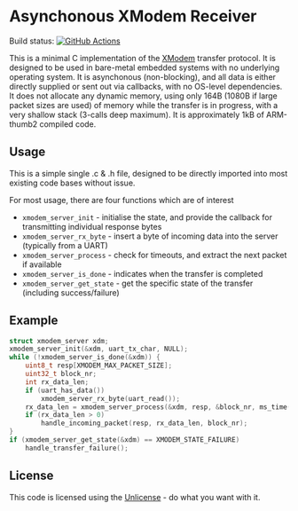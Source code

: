 # Asynchonous XModem Receiver
Build status: [![GitHub Actions](https://github.com/AndreRenaud/async_xmodem/workflows/Build%20and%20Test/badge.svg)](https://github.com/AndreRenaud/async_xmodem/actions)

This is a minimal C implementation of the
[XModem](https://en.wikipedia.org/wiki/XMODEM) transfer protocol.
It is designed to be used in bare-metal embedded systems with no
underlying operating system. It is asynchonous (non-blocking), and
all data is either directly supplied or sent out via callbacks,
with no OS-level dependencies. It does not allocate any dynamic memory,
using only 164B (1080B if large packet sizes are used) of memory while
the transfer is in progress, with a very shallow stack (3-calls deep
maximum). It is approximately 1kB of ARM-thumb2 compiled code.

## Usage
This is a simple single .c & .h file, designed to be directly imported into
most existing code bases without issue.

For most usage, there are four functions which are of interest
* `xmodem_server_init` - initialise the state, and provide the callback for
transmitting individual response bytes
* `xmodem_server_rx_byte` - insert a byte of incoming data into the server
(typically from a UART)
* `xmodem_server_process` - check for timeouts, and extract the next packet
if available
* `xmodem_server_is_done` - indicates when the transfer is completed
* `xmodem_server_get_state` - get the specific state of the transfer
(including success/failure)

## Example
```c
struct xmodem_server xdm;
xmodem_server_init(&xdm, uart_tx_char, NULL);
while (!xmodem_server_is_done(&xdm)) {
	uint8_t resp[XMODEM_MAX_PACKET_SIZE];
	uint32_t block_nr;
	int rx_data_len;
	if (uart_has_data())
		xmodem_server_rx_byte(uart_read());
	rx_data_len = xmodem_server_process(&xdm, resp, &block_nr, ms_time());
	if (rx_data_len > 0)
		handle_incoming_packet(resp, rx_data_len, block_nr);
}
if (xmodem_server_get_state(&xdm) == XMODEM_STATE_FAILURE)
	handle_transfer_failure();
```

## License
This code is licensed using the [Unlicense](https://unlicense.org/) - do
what you want with it.
